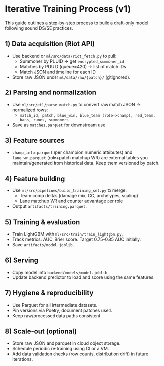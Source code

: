 # Iterative Training Process (v1)

This guide outlines a step-by-step process to build a draft-only model following sound DS/SE practices.

## 1) Data acquisition (Riot API)

- Use backend or `ml/src/data/riot_fetch.py` to pull:
  - Summoner by PUUID → get `encrypted_summoner_id`
  - Matches by PUUID (queue=420) → list of match IDs
  - Match JSON and timeline for each ID
- Store raw JSON under `ml/data/raw/{patch}/` (gitignored).

## 2) Parsing and normalization

- Use `ml/src/etl/parse_match.py` to convert raw match JSON → normalized rows:
  - `match_id, patch, blue_win, blue_team (role->champ), red_team, bans, runes, summoners`
- Save as `matches.parquet` for downstream use.

## 3) Feature sources

- `champ_info.parquet` (per champion numeric attributes) and `lane_wr.parquet` (role+patch matchup WR) are external tables you maintain/generated from historical data. Keep them versioned by patch.

## 4) Feature building

- Use `ml/src/pipelines/build_training_set.py` to merge:
  - Team comp deltas (damage mix, CC, archetypes, scaling)
  - Lane matchup WR and counter advantage per role
- Output `artifacts/training.parquet`.

## 5) Training & evaluation

- Train LightGBM with `ml/src/train/train_lightgbm.py`.
- Track metrics: AUC, Brier score. Target 0.75–0.85 AUC initially.
- Save `artifacts/model.joblib`.

## 6) Serving

- Copy model into `backend/models/model.joblib`.
- Update backend predictor to load and score using the same features.

## 7) Hygiene & reproducibility

- Use Parquet for all intermediate datasets.
- Pin versions via Poetry, document patches used.
- Keep raw/processed data paths consistent.

## 8) Scale-out (optional)

- Store raw JSON and parquet in cloud object storage.
- Schedule periodic re-training using CI or a VM.
- Add data validation checks (row counts, distribution drift) in future iterations.
